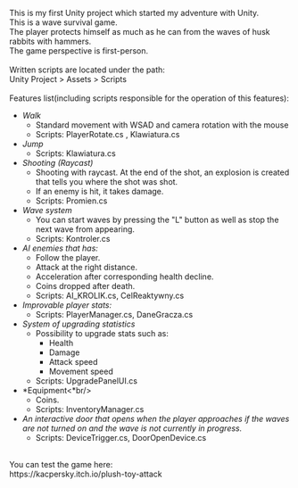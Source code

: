 This is my first Unity project which started my adventure with Unity.<br/>
This is a wave survival game.<br/>
The player protects himself as much as he can from the waves of husk rabbits with hammers.<br/>
The game perspective is first-person.<br/>
<br/>
Written scripts are located under the path:<br/>
Unity Project > Assets > Scripts <br/>
<br/>
Features list(including scripts responsible for the operation of this features):<br/>
- *Walk*<br/>
  - Standard movement with WSAD and camera rotation with the mouse<br/>
  - Scripts: PlayerRotate.cs , Klawiatura.cs <br/>
- *Jump*<br/>
  - Scripts: Klawiatura.cs <br/>
- *Shooting (Raycast)*<br/>
  - Shooting with raycast. At the end of the shot, an explosion is created that tells you where the shot was shot.  <br/>
  - If an enemy is hit, it takes damage. <br/>
  - Scripts: Promien.cs <br/>
- *Wave system*<br/>
  - You can start waves by pressing the "L" button as well as stop the next wave from appearing. 
  - Scripts: Kontroler.cs <br/>
- *AI enemies that has:* <br/>
  - Follow the player.<br/>
  - Attack at the right distance. <br/>
  - Acceleration after corresponding health decline. <br/>
  - Coins dropped after death. <br/>
  - Scripts: AI_KROLIK.cs, CelReaktywny.cs <br/>
- *Improvable player stats:*
  - Scripts: PlayerManager.cs, DaneGracza.cs 
- *System of upgrading statistics* <br/>
  - Possibility to upgrade stats such as: <br/>
    - Health
    - Damage
    - Attack speed
    - Movement speed
  - Scripts: UpgradePanelUI.cs<br/>
- *Equipment<*br/>
  - Coins.<br/>
  - Scripts: InventoryManager.cs<br/>
- *An interactive door that opens when the player approaches if the waves are not turned on and the wave is not currently in progress.* <br/>
  - Scripts: DeviceTrigger.cs, DoorOpenDevice.cs<br/> 
<br/>
You can test the game here:<br/>
https://kacpersky.itch.io/plush-toy-attack
